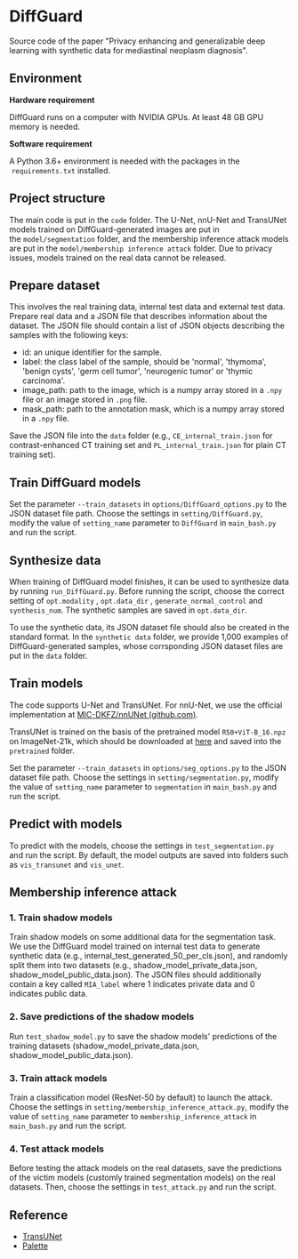 # DiffGuard

Source code of the paper "Privacy enhancing and generalizable deep learning with synthetic data for mediastinal neoplasm diagnosis".

## Environment

**Hardware requirement**

DiffGuard runs on a computer with NVIDIA GPUs. At least 48 GB GPU memory is needed.

**Software requirement**

A Python 3.6+ environment is needed with the packages in the  `requirements.txt` installed.

## Project structure

The main code is put in the `code` folder. The U-Net, nnU-Net and TransUNet models trained on DiffGuard-generated images are put in the `model/segmentation` folder, and the membership inference attack models are put in the `model/membership inference attack` folder. Due to privacy issues, models trained on the real data cannot be released.

## Prepare dataset

This involves the real training data, internal test data and external test data. Prepare real data and a JSON file that describes information about the dataset. The JSON file should contain a list of JSON objects describing the samples with the following keys:

- id: an unique identifier for the sample.
- label: the class label of the sample, should be 'normal', 'thymoma', 'benign cysts', 'germ cell tumor', 'neurogenic tumor' or 'thymic carcinoma'.
- image_path: path to the image, which is a numpy array stored in a `.npy` file or an image stored in `.png` file.
- mask_path: path to the annotation mask, which is a numpy array stored in a `.npy` file.

Save the JSON file into the `data` folder (e.g., `CE_internal_train.json` for contrast-enhanced CT training set and `PL_internal_train.json` for plain CT training set).

## Train DiffGuard models

Set the parameter `--train_datasets`  in `options/DiffGuard_options.py` to the JSON dataset file path.  Choose the settings in `setting/DiffGuard.py`, modify the value of `setting_name` parameter to `DiffGuard` in `main_bash.py` and run the script.

## Synthesize data

When training of DiffGuard model finishes, it can be used to synthesize data by running  `run_DiffGuard.py`. Before running the script, choose the correct setting of `opt.modality` , `opt.data_dir` , `generate_normal_control` and `synthesis_num`. The synthetic samples are saved in `opt.data_dir`.

To use the synthetic data, its JSON dataset file should also be created in the standard format. In the `synthetic data` folder, we provide 1,000 examples of DiffGuard-generated samples, whose corrsponding JSON dataset files are put in the `data` folder.

## Train models

The code supports U-Net and TransUNet. For nnU-Net, we use the official implementation at [MIC-DKFZ/nnUNet (github.com)](https://github.com/MIC-DKFZ/nnUNet).

TransUNet is trained on the basis of the pretrained model `R50+ViT-B_16.npz` on ImageNet-21k, which should be downloaded at [here](https://console.cloud.google.com/storage/vit_models/) and saved into the `pretrained` folder.

Set the parameter `--train_datasets` in `options/seg_options.py` to the JSON dataset file path. Choose the settings in `setting/segmentation.py`, modify the value of `setting_name` parameter to `segmentation` in `main_bash.py` and run the script.

## Predict with models

To predict with the models, choose the settings in `test_segmentation.py` and run the script. By default, the model outputs are saved into folders such as `vis_transunet` and `vis_unet`.

## Membership inference attack

### 1. Train shadow models

Train shadow models on some additional data for the segmentation task. We use the DiffGuard model trained on internal test data to generate synthetic data (e.g., internal_test_generated_50_per_cls.json), and randomly split them into two datasets (e.g., shadow_model_private_data.json, shadow_model_public_data.json). The JSON files should additionally contain a key called `MIA_label` where 1 indicates private data and 0 indicates public data.

### 2. Save predictions of the shadow models

Run `test_shadow_model.py` to save the shadow models' predictions of the training datasets (shadow_model_private_data.json, shadow_model_public_data.json).

### 3. Train attack models

Train a classification model (ResNet-50 by default) to launch the attack. Choose the settings in `setting/membership_inference_attack.py`, modify the value of `setting_name` parameter to `membership_inference_attack` in `main_bash.py` and run the script.

### 4. Test attack models

Before testing the attack models on the real datasets, save the predictions of the victim models (customly trained segmentation models) on the real datasets. Then, choose the settings in  `test_attack.py` and run the script.

## Reference

+ [TransUNet](https://github.com/Beckschen/TransUNet)
+ [Palette](https://github.com/Janspiry/Palette-Image-to-Image-Diffusion-Models)
